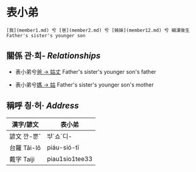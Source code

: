 # 表小弟
	[我](member1.md) 兮 [爸](member2.md) 兮 [姊妹](member12.md) 兮 細漢後生 Father's sister's younger son

## 關係 관·희- _Relationships_

- 表小弟兮[爸 → 姑丈](member43.md) Father's sister's younger son's father

- 表小弟兮[媽 → 姑](member12.md) Father's sister's younger son's mother



## 稱呼 칑·허· _Address_

漢字/諺文 | 表小弟
--- | ---
諺文 깐-뿐ˆ | ᄇᆤˊ쇼ˊ디-
台羅 Tâi-lô | piáu-sió-tī
戴字 Taiji | piau1sio1tee33



